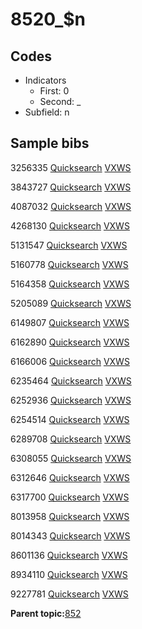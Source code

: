 # 8520\_$n

## Codes

-   Indicators
    -   First: 0
    -   Second: \_
-   Subfield: n

## Sample bibs

3256335 [Quicksearch](https://search.library.yale.edu/catalog/3256335) [VXWS](http://prodorbis.library.yale.edu:7014/vxws/GetHoldingsService?bibId=3256335)

3843727 [Quicksearch](https://search.library.yale.edu/catalog/3843727) [VXWS](http://prodorbis.library.yale.edu:7014/vxws/GetHoldingsService?bibId=3843727)

4087032 [Quicksearch](https://search.library.yale.edu/catalog/4087032) [VXWS](http://prodorbis.library.yale.edu:7014/vxws/GetHoldingsService?bibId=4087032)

4268130 [Quicksearch](https://search.library.yale.edu/catalog/4268130) [VXWS](http://prodorbis.library.yale.edu:7014/vxws/GetHoldingsService?bibId=4268130)

5131547 [Quicksearch](https://search.library.yale.edu/catalog/5131547) [VXWS](http://prodorbis.library.yale.edu:7014/vxws/GetHoldingsService?bibId=5131547)

5160778 [Quicksearch](https://search.library.yale.edu/catalog/5160778) [VXWS](http://prodorbis.library.yale.edu:7014/vxws/GetHoldingsService?bibId=5160778)

5164358 [Quicksearch](https://search.library.yale.edu/catalog/5164358) [VXWS](http://prodorbis.library.yale.edu:7014/vxws/GetHoldingsService?bibId=5164358)

5205089 [Quicksearch](https://search.library.yale.edu/catalog/5205089) [VXWS](http://prodorbis.library.yale.edu:7014/vxws/GetHoldingsService?bibId=5205089)

6149807 [Quicksearch](https://search.library.yale.edu/catalog/6149807) [VXWS](http://prodorbis.library.yale.edu:7014/vxws/GetHoldingsService?bibId=6149807)

6162890 [Quicksearch](https://search.library.yale.edu/catalog/6162890) [VXWS](http://prodorbis.library.yale.edu:7014/vxws/GetHoldingsService?bibId=6162890)

6166006 [Quicksearch](https://search.library.yale.edu/catalog/6166006) [VXWS](http://prodorbis.library.yale.edu:7014/vxws/GetHoldingsService?bibId=6166006)

6235464 [Quicksearch](https://search.library.yale.edu/catalog/6235464) [VXWS](http://prodorbis.library.yale.edu:7014/vxws/GetHoldingsService?bibId=6235464)

6252936 [Quicksearch](https://search.library.yale.edu/catalog/6252936) [VXWS](http://prodorbis.library.yale.edu:7014/vxws/GetHoldingsService?bibId=6252936)

6254514 [Quicksearch](https://search.library.yale.edu/catalog/6254514) [VXWS](http://prodorbis.library.yale.edu:7014/vxws/GetHoldingsService?bibId=6254514)

6289708 [Quicksearch](https://search.library.yale.edu/catalog/6289708) [VXWS](http://prodorbis.library.yale.edu:7014/vxws/GetHoldingsService?bibId=6289708)

6308055 [Quicksearch](https://search.library.yale.edu/catalog/6308055) [VXWS](http://prodorbis.library.yale.edu:7014/vxws/GetHoldingsService?bibId=6308055)

6312646 [Quicksearch](https://search.library.yale.edu/catalog/6312646) [VXWS](http://prodorbis.library.yale.edu:7014/vxws/GetHoldingsService?bibId=6312646)

6317700 [Quicksearch](https://search.library.yale.edu/catalog/6317700) [VXWS](http://prodorbis.library.yale.edu:7014/vxws/GetHoldingsService?bibId=6317700)

8013958 [Quicksearch](https://search.library.yale.edu/catalog/8013958) [VXWS](http://prodorbis.library.yale.edu:7014/vxws/GetHoldingsService?bibId=8013958)

8014343 [Quicksearch](https://search.library.yale.edu/catalog/8014343) [VXWS](http://prodorbis.library.yale.edu:7014/vxws/GetHoldingsService?bibId=8014343)

8601136 [Quicksearch](https://search.library.yale.edu/catalog/8601136) [VXWS](http://prodorbis.library.yale.edu:7014/vxws/GetHoldingsService?bibId=8601136)

8934110 [Quicksearch](https://search.library.yale.edu/catalog/8934110) [VXWS](http://prodorbis.library.yale.edu:7014/vxws/GetHoldingsService?bibId=8934110)

9227781 [Quicksearch](https://search.library.yale.edu/catalog/9227781) [VXWS](http://prodorbis.library.yale.edu:7014/vxws/GetHoldingsService?bibId=9227781)

**Parent topic:**[852](../../tags/852/852.md)

